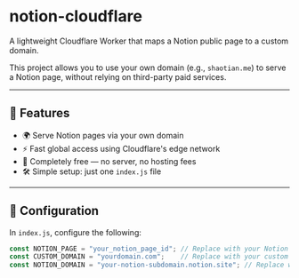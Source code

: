 # notion-cloudflare

A lightweight Cloudflare Worker that maps a Notion public page to a custom domain.

This project allows you to use your own domain (e.g., `shaotian.me`) to serve a Notion page, without relying on third-party paid services.

---

## 📌 Features

- 🌍 Serve Notion pages via your own domain
- ⚡ Fast global access using Cloudflare's edge network
- 💸 Completely free — no server, no hosting fees
- 🛠️ Simple setup: just one `index.js` file

---

## 📄 Configuration

In `index.js`, configure the following:

```javascript
const NOTION_PAGE = "your_notion_page_id"; // Replace with your Notion page ID
const CUSTOM_DOMAIN = "yourdomain.com";    // Replace with your custom domain
const NOTION_DOMAIN = "your-notion-subdomain.notion.site"; // Replace with your Notion domain

